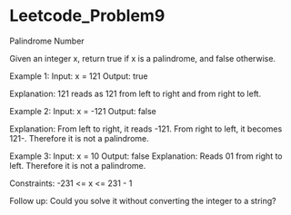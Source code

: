 # Leetcode_Problem9

Palindrome Number

Given an integer x, return true if x is a palindrome, and false otherwise.


Example 1:
Input: x = 121
Output: true


Explanation: 121 reads as 121 from left to right and from right to left. 


Example 2:
Input: x = -121
Output: false


Explanation: From left to right, it reads -121. From right to left, it becomes 121-. Therefore it is not a palindrome.


Example 3:
Input: x = 10
Output: false
Explanation: Reads 01 from right to left. Therefore it is not a palindrome.
 
Constraints:
-231 <= x <= 231 - 1
 
Follow up: Could you solve it without converting the integer to a string?
